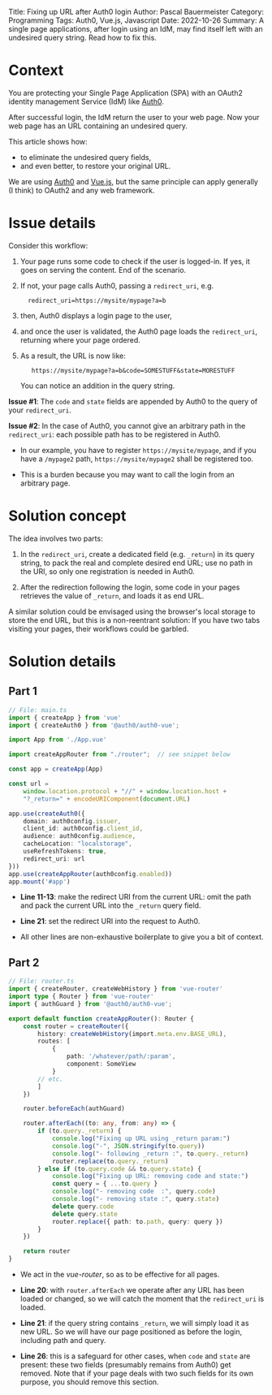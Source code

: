 Title: Fixing up URL after Auth0 login
Author: Pascal Bauermeister
Category: Programming
Tags: Auth0, Vue.js, Javascript
Date: 2022-10-26
Summary: A single page applications, after login using an IdM, may find itself left with an undesired query string. Read how to fix this.

# Context

You are protecting your Single Page Application (SPA) with an OAuth2
identity management Service (IdM) like [Auth0](https://auth0.com/).

After successful login, the IdM return the user to your web page. Now
your web page has an URL containing an undesired query.

This article shows how:

- to eliminate the undesired query fields,
- and even better, to restore your original URL.

We are using [Auth0](https://auth0.com/) and
[Vue.js](https://vuejs.org/), but the same principle can apply
generally (I think) to OAuth2 and any web framework.

# Issue details

Consider this workflow:

1. Your page runs some code to check if the user is logged-in. If yes,
   it goes on serving the content. End of the scenario.

2. If not, your page calls Auth0, passing a `redirect_uri`,
   e.g.

         redirect_uri=https://mysite/mypage?a=b

3. then, Auth0 displays a login page to the user,

4. and once the user is validated, the Auth0 page loads the
   `redirect_uri`, returning where your page ordered.

5. As a result, the URL is now like:

          https://mysite/mypage?a=b&code=SOMESTUFF&state=MORESTUFF

     You can notice an addition in the query string.

**Issue #1**: The `code` and `state` fields are appended by Auth0 to
the query of your `redirect_uri`.

**Issue #2**: In the case of Auth0, you cannot give an arbitrary path
in the `redirect_uri`: each possible path has to be registered in
Auth0.

- In our example, you have to register `https://mysite/mypage`, and if
  you have a `/mypage2` path, `https://mysite/mypage2` shall be
  registered too.

- This is a burden because you may want to call the login from an
  arbitrary page.

# Solution concept

The idea involves two parts:

1. In the `redirect_uri`, create a dedicated field (e.g. `_return`) in
   its query string, to pack the real and complete desired end URL;
   use no path in the URI, so only one registration is needed in
   Auth0.

2. After the redirection following the login, some code in your pages
   retrieves the value of `_return`, and loads it as end URL.

A similar solution could be envisaged using the browser's local
storage to store the end URL, but this is a non-reentrant solution: If
you have two tabs visiting your pages, their workflows could be
garbled.


# Solution details

## Part 1

```typescript
// File: main.ts
import { createApp } from 'vue'
import { createAuth0 } from '@auth0/auth0-vue';

import App from './App.vue'

import createAppRouter from "./router";  // see snippet below

const app = createApp(App)

const url =
    window.location.protocol + "//" + window.location.host +
    "?_return=" + encodeURIComponent(document.URL)

app.use(createAuth0({
    domain: auth0config.issuer,
    client_id: auth0config.client_id,
    audience: auth0config.audience,
    cacheLocation: "localstorage",
    useRefreshTokens: true,
    redirect_uri: url
}))
app.use(createAppRouter(auth0config.enabled))
app.mount('#app')
```

* **Line 11-13**: make the redirect URI from the current URL: omit the
  path and pack the current URL into the `_return` query field.

* **Line 21**: set the redirect URI into the request to Auth0.

* All other lines are non-exhaustive boilerplate to give you a bit of
  context.

## Part 2

```typescript
// File: router.ts
import { createRouter, createWebHistory } from 'vue-router'
import type { Router } from 'vue-router'
import { authGuard } from '@auth0/auth0-vue';

export default function createAppRouter(): Router {
    const router = createRouter({
        history: createWebHistory(import.meta.env.BASE_URL),
        routes: [
            {
                path: '/whatever/path/:param',
                component: SomeView
            }
	    // etc.
        ]
    })

    router.beforeEach(authGuard)

    router.afterEach((to: any, from: any) => {
        if (to.query._return) {
            console.log("Fixing up URL using _return param:")
            console.log("-", JSON.stringify(to.query))
            console.log("- following _return :", to.query._return)
            router.replace(to.query._return)
        } else if (to.query.code && to.query.state) {
            console.log("Fixing up URL: removing code and state:")
            const query = { ...to.query }
            console.log("- removing code  :", query.code)
            console.log("- removing state :", query.state)
            delete query.code
            delete query.state
            router.replace({ path: to.path, query: query })
        }
    })

    return router
}
```

* We act in the *vue-router*, so as to be effective for all pages.

* **Line 20**: with `router.afterEach` we operate after any URL has
    been loaded or changed, so we will catch the moment that the
    `redirect_uri` is loaded.

* **Line 21**: if the query string contains `_return`, we will simply
    load it as new URL. So we will have our page positioned as before
    the login, including path and query.

* **Line 26**: this is a safeguard for other cases, when `code` and
    `state` are present: these two fields (presumably remains from
    Auth0) get removed. Note that if your page deals with two such
    fields for its own purpose, you should remove this section.